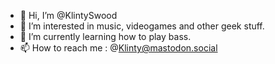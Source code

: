 - 👋 Hi, I’m @KlintySwood
- 👀 I’m interested in music, videogames and other geek stuff.
- 🌱 I’m currently learning how to play bass.
- 📫 How to reach me : @Klinty@mastodon.social

<!---
KlintySwood/KlintySwood is a ✨ special ✨ repository because its `README.md` (this file) appears on your GitHub profile.
You can click the Preview link to take a look at your changes.
--->
